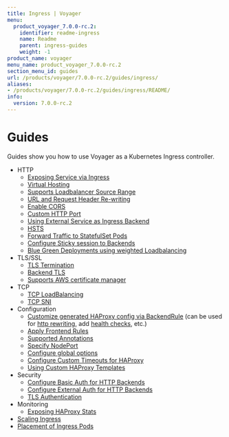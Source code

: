 ```yaml
---
title: Ingress | Voyager
menu:
  product_voyager_7.0.0-rc.2:
    identifier: readme-ingress
    name: Readme
    parent: ingress-guides
    weight: -1
product_name: voyager
menu_name: product_voyager_7.0.0-rc.2
section_menu_id: guides
url: /products/voyager/7.0.0-rc.2/guides/ingress/
aliases:
- /products/voyager/7.0.0-rc.2/guides/ingress/README/
info:
  version: 7.0.0-rc.2
---
```


# Guides

Guides show you how to use Voyager as a Kubernetes Ingress controller.

- HTTP
  - [Exposing Service via Ingress](/products/voyager/7.0.0-rc.2/guides/ingress/http/single-service)
  - [Virtual Hosting](/products/voyager/7.0.0-rc.2/guides/ingress/http/virtual-hosting)
  - [Supports Loadbalancer Source Range](/products/voyager/7.0.0-rc.2/guides/ingress/http/source-range)
  - [URL and Request Header Re-writing](/products/voyager/7.0.0-rc.2/guides/ingress/http/rewrite-rules)
  - [Enable CORS](/products/voyager/7.0.0-rc.2/guides/ingress/http/cors)
  - [Custom HTTP Port](/products/voyager/7.0.0-rc.2/guides/ingress/http/custom-http-port)
  - [Using External Service as Ingress Backend](/products/voyager/7.0.0-rc.2/guides/ingress/http/external-svc)
  - [HSTS](/products/voyager/7.0.0-rc.2/guides/ingress/http/hsts)
  - [Forward Traffic to StatefulSet Pods](/products/voyager/7.0.0-rc.2/guides/ingress/http/statefulset-pod)
  - [Configure Sticky session to Backends](/products/voyager/7.0.0-rc.2/guides/ingress/http/sticky-session)
  - [Blue Green Deployments using weighted Loadbalancing](/products/voyager/7.0.0-rc.2/guides/ingress/http/blue-green-deployment)
- TLS/SSL
  - [TLS Termination](/products/voyager/7.0.0-rc.2/guides/ingress/tls/overview)
  - [Backend TLS](/products/voyager/7.0.0-rc.2/guides/ingress/tls/backend-tls)
  - [Supports AWS certificate manager](/products/voyager/7.0.0-rc.2/guides/ingress/tls/aws-cert-manager)
- TCP
  - [TCP LoadBalancing](/products/voyager/7.0.0-rc.2/guides/ingress/tcp/overview)
  - [TCP SNI](/products/voyager/7.0.0-rc.2/guides/ingress/tcp/tcp-sni)
- Configuration
  - [Customize generated HAProxy config via BackendRule](/products/voyager/7.0.0-rc.2/guides/ingress/configuration/backend-rule) (can be used for [http rewriting](https://www.haproxy.com/doc/aloha/7.0/haproxy/http_rewriting.html), add [health checks](https://www.haproxy.com/doc/aloha/7.0/haproxy/healthchecks.html), etc.)
  - [Apply Frontend Rules](/products/voyager/7.0.0-rc.2/guides/ingress/configuration/frontend-rule)
  - [Supported Annotations](/products/voyager/7.0.0-rc.2/guides/ingress/configuration/annotations)
  - [Specify NodePort](/products/voyager/7.0.0-rc.2/guides/ingress/configuration/node-port)
  - [Configure global options](/products/voyager/7.0.0-rc.2/guides/ingress/configuration/default-options)
  - [Configure Custom Timeouts for HAProxy](/products/voyager/7.0.0-rc.2/guides/ingress/configuration/default-timeouts)
  - [Using Custom HAProxy Templates](/products/voyager/7.0.0-rc.2/guides/ingress/configuration/custom-templates)
- Security
  - [Configure Basic Auth for HTTP Backends](/products/voyager/7.0.0-rc.2/guides/ingress/security/basic-auth)
  - [Configure External Auth for HTTP Backends](/products/voyager/7.0.0-rc.2/guides/ingress/security/oauth)
  - [TLS Authentication](/products/voyager/7.0.0-rc.2/guides/ingress/security/tls-auth)
- Monitoring
  - [Exposing HAProxy Stats](/products/voyager/7.0.0-rc.2/guides/ingress/monitoring/stats)
- [Scaling Ingress](/products/voyager/7.0.0-rc.2/guides/ingress/scaling)
- [Placement of Ingress Pods](/products/voyager/7.0.0-rc.2/guides/ingress/pod-placement)
